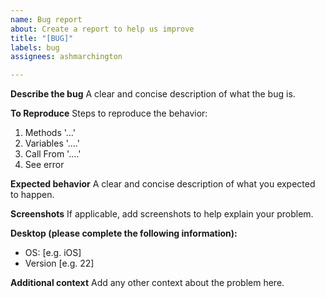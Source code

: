 ```yaml
---
name: Bug report
about: Create a report to help us improve
title: "[BUG]"
labels: bug
assignees: ashmarchington

---
```


**Describe the bug**
A clear and concise description of what the bug is.

**To Reproduce**
Steps to reproduce the behavior:
1. Methods '...'
2. Variables '....'
3. Call From '....'
4. See error

**Expected behavior**
A clear and concise description of what you expected to happen.

**Screenshots**
If applicable, add screenshots to help explain your problem.

**Desktop (please complete the following information):**
 - OS: [e.g. iOS]
 - Version [e.g. 22]

**Additional context**
Add any other context about the problem here.
